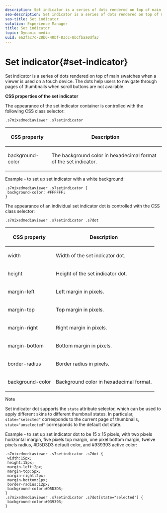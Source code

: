 ```yaml
---
description: Set indicator is a series of dots rendered on top of main swatches when a viewer is used on a touch device. The dots help users to navigate through pages of thumbnails when scroll buttons are not available.
seo-description: Set indicator is a series of dots rendered on top of main swatches when a viewer is used on a touch device. The dots help users to navigate through pages of thumbnails when scroll buttons are not available.
seo-title: Set indicator
solution: Experience Manager
title: Set indicator
topic: Dynamic media
uuid: e62fac7c-28b6-40bf-83cc-8bcfbaa0dfa3
---
```


# Set indicator{#set-indicator}

Set indicator is a series of dots rendered on top of main swatches when a viewer is used on a touch device. The dots help users to navigate through pages of thumbnails when scroll buttons are not available.

<!--<a id="section_061E550C1C1D4DB2BD663A898895B38C"></a>-->

**CSS properties of the set indicator**

The appearance of the set indicator container is controlled with the following CSS class selector:

```
.s7mixedmediaviewer .s7setindicator
```

<table id="table_94EE3F5BBE4547C0B4943471CEE7EDE4"> 
 <thead> 
  <tr> 
   <th colname="col1" class="entry"> <p> CSS property </p> </th> 
   <th colname="col2" class="entry"> <p>Description </p> </th> 
  </tr> 
 </thead>
 <tbody> 
  <tr> 
   <td colname="col1"> <p> <span class="codeph"> background-color </span> </p> </td> 
   <td colname="col2"> <p>The background color in hexadecimal format of the set indicator. </p> </td> 
  </tr> 
 </tbody> 
</table>

Example - to set up set indicator with a white background:

```
.s7mixedmediaviewer .s7setindicator { 
 background-color: #FFFFFF; 
}
```

The appearance of an individual set indicator dot is controlled with the CSS class selector:

`.s7mixedmediaviewer .s7setindicator .s7dot`

<table id="table_09B6E232FB94417392D101A7A653BE54"> 
 <thead> 
  <tr> 
   <th colname="col1" class="entry"> <p> CSS property </p> </th> 
   <th colname="col2" class="entry"> <p>Description </p> </th> 
  </tr> 
 </thead>
 <tbody> 
  <tr> 
   <td colname="col1"> <p> <span class="codeph"> width </span> </p> </td> 
   <td colname="col2"> <p>Width of the set indicator dot. </p> </td> 
  </tr> 
  <tr> 
   <td colname="col1"> <p> <span class="codeph"> height </span> </p> </td> 
   <td colname="col2"> <p>Height of the set indicator dot. </p> </td> 
  </tr> 
  <tr> 
   <td colname="col1"> <p> <span class="codeph"> margin-left </span> </p> </td> 
   <td colname="col2"> <p>Left margin in pixels. </p> </td> 
  </tr> 
  <tr> 
   <td colname="col1"> <p> <span class="codeph"> margin-top </span> </p> </td> 
   <td colname="col2"> <p>Top margin in pixels. </p> </td> 
  </tr> 
  <tr> 
   <td colname="col1"> <p> <span class="codeph"> margin-right </span> </p> </td> 
   <td colname="col2"> <p>Right margin in pixels. </p> </td> 
  </tr> 
  <tr> 
   <td colname="col1"> <p> <span class="codeph"> margin-bottom </span> </p> </td> 
   <td colname="col2"> <p>Bottom margin in pixels. </p> </td> 
  </tr> 
  <tr> 
   <td colname="col1"> <p> <span class="codeph"> border-radius </span> </p> </td> 
   <td colname="col2"> <p>Border radius in pixels. </p> </td> 
  </tr> 
  <tr> 
   <td colname="col1"> <p> <span class="codeph"> background-color </span> </p> </td> 
   <td colname="col2"> <p>Background color in hexadecimal format. </p> </td> 
  </tr> 
 </tbody> 
</table>

>[!NOTE]
>
>Set indicator dot supports the `state` attribute selector, which can be used to apply different skins to different thumbnail states. In particular, `state="selected"` corresponds to the current page of thumbnails, `state="unselected"` corresponds to the default dot state.

Example - to set up set indicator dot to be 15 x 15 pixels, with two pixels horizontal margin, five pixels top margin, one pixel bottom margin, twelve pixels radius, #D5D3D3 default color, and #939393 active color:

```
.s7mixedmediaviewer .s7setindicator .s7dot { 
 width:15px; 
 height:15px; 
 margin-left:2px; 
 margin-top:5px; 
 margin-right:2px; 
 margin-bottom:1px; 
 border-radius:12px; 
 background-color:#D5D3D3;  
} 
.s7mixedmediaviewer .s7setindicator .s7dot[state="selected"] { 
 background-color:#939393;  
}
```

